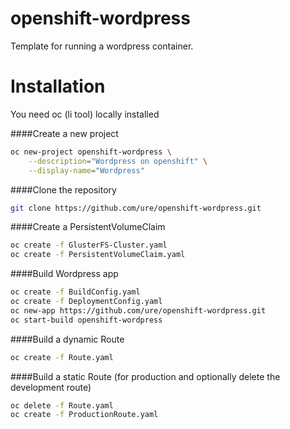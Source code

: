 # openshift-wordpress

Template for running a wordpress container.

# Installation

You need oc (li tool) locally installed

####Create a new project
```sh
oc new-project openshift-wordpress \
    --description="Wordpress on openshift" \
    --display-name="Wordpress"
```
####Clone the repository
```sh
git clone https://github.com/ure/openshift-wordpress.git
```

####Create a PersistentVolumeClaim
```sh
oc create -f GlusterFS-Cluster.yaml
oc create -f PersistentVolumeClaim.yaml
```

####Build Wordpress app

```sh
oc create -f BuildConfig.yaml
oc create -f DeploymentConfig.yaml
oc new-app https://github.com/ure/openshift-wordpress.git
oc start-build openshift-wordpress
```

####Build a dynamic Route
```sh
oc create -f Route.yaml
```

####Build a static Route
(for production and optionally delete the development route)
```sh
oc delete -f Route.yaml
oc create -f ProductionRoute.yaml
```
